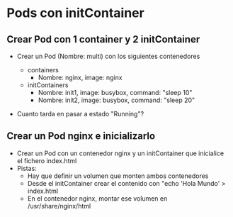 # Pods con initContainer

## Crear Pod con 1 container y 2 initContainer

  * Crear un Pod (Nombre: multi) con los  siguientes contenedores
    * containers
      * Nombre: nginx, image: nginx
    * initContainers
      * Nombre: init1, image: busybox, command: "sleep 10"
      * Nombre: init2, image: busybox, command: "sleep 20"

  * Cuanto tarda en pasar a estado "Running"?

## Crear un Pod nginx e inicializarlo

  * Crear un Pod con un contenedor nginx y un initContainer que inicialice el fichero index.html
  * Pistas:
    * Hay que definir un volumen que monten ambos contenedores
    * Desde el initContainer crear el contenido con "echo 'Hola Mundo' > index.html
    * En el contenedor nginx, montar ese volumen en /usr/share/nginx/html

